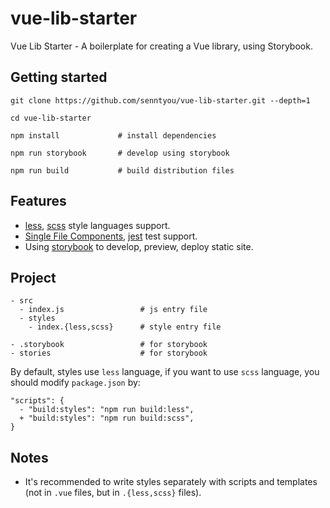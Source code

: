 # vue-lib-starter

Vue Lib Starter - A boilerplate for creating a Vue library, using Storybook.

## Getting started

```
git clone https://github.com/senntyou/vue-lib-starter.git --depth=1

cd vue-lib-starter

npm install             # install dependencies

npm run storybook       # develop using storybook

npm run build           # build distribution files
```

## Features

- [less](http://lesscss.org/), [scss](https://sass-lang.com/) style languages support.
- [Single File Components](https://vuejs.org/v2/guide/single-file-components.html), [jest](https://jestjs.io/en/) test support.
- Using [storybook](https://storybook.js.org/) to develop, preview, deploy static site.

## Project

```
- src
  - index.js                 # js entry file
  - styles
    - index.{less,scss}      # style entry file

- .storybook                 # for storybook
- stories                    # for storybook
```

By default, styles use `less` language, if you want to use `scss` language, you should modify `package.json` by:

```
"scripts": {
  - "build:styles": "npm run build:less",
  + "build:styles": "npm run build:scss",
}
```

## Notes

- It's recommended to write styles separately with scripts and templates (not in `.vue` files, but in `.{less,scss}` files).
